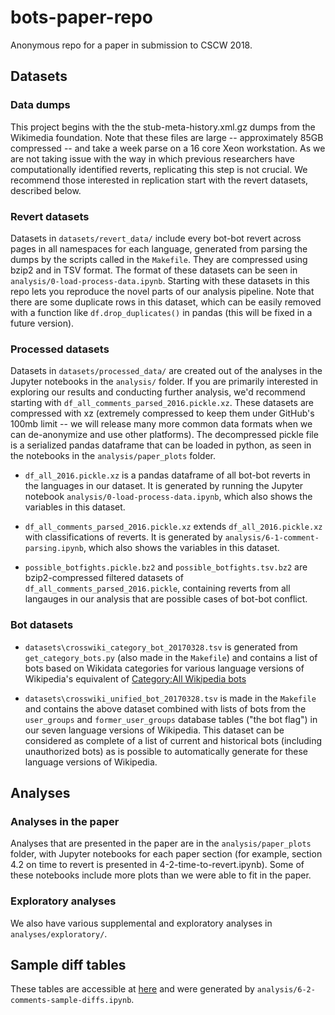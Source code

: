 # bots-paper-repo
Anonymous repo for a paper in submission to CSCW 2018.

## Datasets
### Data dumps
This project begins with the the stub-meta-history.xml.gz dumps from the Wikimedia foundation. Note that these files are large -- approximately 85GB compressed -- and take a week parse on a 16 core Xeon workstation. As we are not taking issue with the way in which previous researchers have computationally identified reverts, replicating this step is not crucial. We recommend those interested in replication start with the revert datasets, described below.

### Revert datasets
Datasets in `datasets/revert_data/` include every bot-bot revert across pages in all namespaces for each language, generated from parsing the dumps by the scripts called in the `Makefile`. They are compressed using bzip2 and in TSV format. The format of these datasets can be seen in `analysis/0-load-process-data.ipynb`. Starting with these datasets in this repo lets you reproduce the novel parts of our analysis pipeline. Note that there are some duplicate rows in this dataset, which can be easily removed with a function like `df.drop_duplicates()` in pandas (this will be fixed in a future version).

### Processed datasets
Datasets in `datasets/processed_data/` are created out of the analyses in the Jupyter notebooks in the `analysis/` folder. If you are primarily interested in exploring our results and conducting further analysis, we'd recommend starting with `df_all_comments_parsed_2016.pickle.xz`. These datasets are compressed with xz (extremely compressed to keep them under GitHub's 100mb limit -- we will release many more common data formats when we can de-anonymize and use other platforms). The decompressed pickle file is a serialized pandas dataframe that can be loaded in python, as seen in the notebooks in the `analysis/paper_plots` folder.

- `df_all_2016.pickle.xz` is a pandas dataframe of all bot-bot reverts in the languages in our dataset. It is generated by running the Jupyter notebook `analysis/0-load-process-data.ipynb`, which also shows the variables in this dataset.

- `df_all_comments_parsed_2016.pickle.xz` extends `df_all_2016.pickle.xz` with classifications of reverts. It is generated by `analysis/6-1-comment-parsing.ipynb`, which also shows the variables in this dataset.

- `possible_botfights.pickle.bz2` and `possible_botfights.tsv.bz2` are bzip2-compressed filtered datasets of `df_all_comments_parsed_2016.pickle`, containing reverts from all langauges in our analysis that are possible cases of bot-bot conflict. 

### Bot datasets

- `datasets\crosswiki_category_bot_20170328.tsv` is generated from `get_category_bots.py` (also made in the `Makefile`) and contains a list of bots based on Wikidata categories for various language versions of Wikipedia's equivalent of [Category:All Wikipedia bots](https://www.wikidata.org/wiki/Q3681760)

- `datasets\crosswiki_unified_bot_20170328.tsv` is made in the `Makefile` and contains the above dataset combined with lists of bots from the `user_groups` and `former_user_groups` database tables ("the bot flag") in our seven language versions of Wikipedia. This dataset can be considered as complete of a list of current and historical bots (including unauthorized bots) as is possible to automatically generate for these language versions of Wikipedia.

## Analyses
### Analyses in the paper
Analyses that are presented in the paper are in the `analysis/paper_plots` folder, with Jupyter notebooks for each paper section (for example, section 4.2 on time to revert is presented in 4-2-time-to-revert.ipynb). Some of these notebooks include more plots than we were able to fit in the paper.
### Exploratory analyses
We also have various supplemental and exploratory analyses in `analyses/exploratory/`.

## Sample diff tables
These tables are accessible at [here](https://anon-cscw2018-author1.github.io/bots-paper-repo/sample_tables/) and were generated by `analysis/6-2-comments-sample-diffs.ipynb`.
